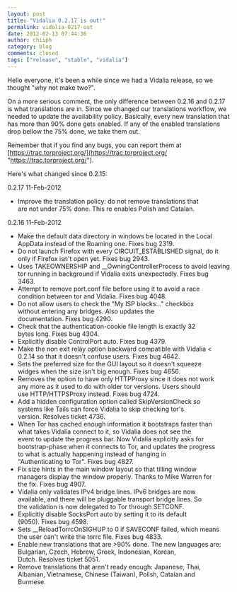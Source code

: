 ```yaml
---
layout: post
title: "Vidalia 0.2.17 is out!"
permalink: vidalia-0217-out
date: 2012-02-13 07:44:36
author: chiiph
category: blog
comments: closed
tags: ["release", "stable", "vidalia"]
---
```


Hello everyone, it's been a while since we had a Vidalia release, so we thought "why not make two?".

On a more serious comment, the only difference between 0.2.16 and 0.2.17 is what translations are in. Since we changed our translations workflow, we needed to update the availability policy. Basically, every new translation that has more than 90% done gets enabled. If any of the enabled translations drop bellow the 75% done, we take them out.

Remember that if you find any bugs, you can report them at [https://trac.torproject.org/](https://trac.torproject.org/ "https://trac.torproject.org/").

Here's what changed since 0.2.15:

0.2.17 11-Feb-2012

-   Improve the translation policy: do not remove translations that  
     are not under 75% done. This re enables Polish and Catalan.

0.2.16 11-Feb-2012

-   Make the default data directory in windows be located in the Local  
     AppData instead of the Roaming one. Fixes bug 2319.
-   Do not launch Firefox with every CIRCUIT\_ESTABLISHED signal, do it  
     only if Firefox isn't open yet. Fixes bug 2943.
-   Uses TAKEOWNERSHIP and \_\_OwningControllerProcess to avoid leaving  
     tor running in background if Vidalia exits unexpectedly. Fixes bug  
     3463.
-   Attempt to remove port.conf file before using it to avoid a race  
     condition between tor and Vidalia. Fixes bug 4048.
-   Do not allow users to check the "My ISP blocks..." checkbox  
     without entering any bridges. Also updates the  
     documentation. Fixes bug 4290.
-   Check that the authentication-cookie file length is exactly 32  
     bytes long. Fixes bug 4304.
-   Explicitly disable ControlPort auto. Fixes bug 4379.
-   Make the non exit relay option backward compatible with Vidalia \<  
     0.2.14 so that it doesn't confuse users. Fixes bug 4642.
-   Sets the preferred size for the GUI layout so it doesn't squeeze  
     widges when the size isn't big enough. Fixes bug 4656.
-   Removes the option to have only HTTPProxy since it does not work  
     any more as it used to do with older tor versions. Users should  
     use HTTP/HTTPSProxy instead. Fixes bug 4724.
-   Add a hidden configuration option called SkipVersionCheck so  
     systems like Tails can force Vidalia to skip checking tor's  
     version. Resolves ticket 4736.
-   When Tor has cached enough information it bootstraps faster than  
     what takes Vidalia connect to it, so Vidalia does not see the  
     event to update the progress bar. Now Vidalia explicitly asks for  
     bootstrap-phase when it connects to Tor, and updates the progress  
     to what is actually happening instead of hanging in  
     "Authenticating to Tor". Fixes bug 4827.
-   Fix size hints in the main window layout so that tilling window  
     managers display the window properly. Thanks to Mike Warren for  
     the fix. Fixes bug 4907.
-   Vidalia only validates IPv4 bridge lines. IPv6 bridges are now  
     available, and there will be pluggable transport bridge lines. So  
     the validation is now delegated to Tor through SETCONF.
-   Explicitly disable SocksPort auto by setting it to its default  
     (9050). Fixes bug 4598.
-   Sets \_\_ReloadTorrcOnSIGHUP to 0 if SAVECONF failed, which means  
     the user can't write the torrc file. Fixes bug 4833.
-   Enable new translations that are \>90% done. The new languages are:  
     Bulgarian, Czech, Hebrew, Greek, Indonesian, Korean,  
     Dutch. Resolves ticket 5051.
-   Remove translations that aren't ready enough: Japanese, Thai,  
     Albanian, Vietnamese, Chinese (Taiwan), Polish, Catalan and  
     Burmese.


